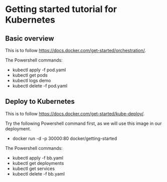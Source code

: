 # Getting started tutorial for Kubernetes

## Basic overview

This is to follow https://docs.docker.com/get-started/orchestration/.

The Powershell commands:
- kubectl apply -f pod.yaml
- kubectl get pods
- kubectl logs demo
- kubectl delete -f pod.yaml

## Deploy to Kubernetes

This is to follow https://docs.docker.com/get-started/kube-deploy/.

Try the following Powershell command first, as we will use this image in our deployment.
- docker run -d -p 30000:80 docker/getting-started

The Powershell commands:
- kubectl apply -f bb.yaml
- kubectl get deployments
- kubectl get services
- kubectl delete -f bb.yaml



